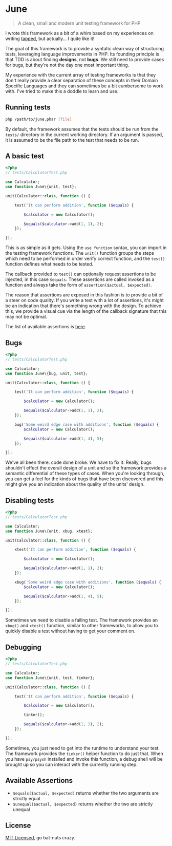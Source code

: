 # June
> A clean, small and modern unit testing framework for PHP

I wrote this framework as a bit of a whim based on my experiences on writing
[tapped](https://github.com/nrawe/tapped), but actually... I quite like it!

The goal of this framework is to provide a syntatic clean way of structuring
tests, leveraging language improvements in PHP. Its founding principle is that
TDD is about finding **designs**, not **bugs**. We still need to provide cases
for bugs, but they're not the day one most important thing.

My experience with the current array of testing frameworks is that they don't
really provide a clear separation of these concepts in their Domain Specific
Languages and they can sometimes be a bit cumbersome to work with. I've tried
to make this a doddle to learn and use.


## Running tests
```bash
php /path/to/june.phar [file]
```

By default, the framework assumes that the tests should be run from the `tests/`
directory in the current working directory. If an argument is passed, it is
assumed to be the file path to the test that needs to be run.


## A basic test
```php
<?php
// tests/CalculatorTest.php

use Calculator;
use function June\{unit, test};

unit(Calculator::class, function () {

    test('It can perform addition', function ($equals) {

        $calculator = new Calculator();

        $equals($calculator->add(1, 1), 2);
    });

});
```

This is as simple as it gets. Using the `use function` syntax, you can import
in the testing framework functions. The `unit()` function groups the steps which
need to be performed in order verify correct function, and the `test()` function
defines what needs to be tested.

The callback provided to `test()` can optionally request assertions to be
injected, in this case `$equals`. These assertions are called invoked as a
function and always take the form of `assertion($actual, $expected)`.

The reason that assertions are exposed in this fashion is to provide a bit of
a steer on code quality. If you write a test with a lot of assertions, it's
might be an indication that there's something wrong with the design. To achieve
this, we provide a visual cue via the length of the callback signature that
this may not be optimal.

The list of available assertions is [here](README.md#available-assertions).

## Bugs
```php
<?php
// tests/CalculatorTest.php

use Calculator;
use function June\{bug, unit, test};

unit(Calculator::class, function () {

    test('It can perform addition', function ($equals) {

        $calculator = new Calculator();

        $equals($calculator->add(1, 1), 2);
    });

    bug('Some weird edge case with additions', function ($equals) {
        $calculator = new Calculator();

        $equals($calculator->add(1, 4), 5);
    });

});
```

We've all been there: code done broke. We have to fix it. Really, bugs shouldn't
effect the overall design of a unit and so the framework provides a semantic
differential of these types of cases. When you're looking through, you can get
a feel for the kinds of bugs that have been discovered and this might give you
an indication about the quality of the units' design.

## Disabling tests
```php
<?php
// tests/CalculatorTest.php

use Calculator;
use function June\{unit, xbug, xtest};

unit(Calculator::class, function () {

    xtest('It can perform addition', function ($equals) {

        $calculator = new Calculator();

        $equals($calculator->add(1, 1), 2);
    });

    xbug('Some weird edge case with additions', function ($equals) {
        $calculator = new Calculator();

        $equals($calculator->add(1, 4), 5);
    });

});
```

Sometimes we need to disable a failing test. The framework provides an `xbug()`
and `xtest()` function, similar to other frameworks, to allow you to quickly
disable a test without having to get your comment on.

## Debugging
```php
<?php
// tests/CalculatorTest.php

use Calculator;
use function June\{unit, test, tinker};

unit(Calculator::class, function () {

    test('It can perform addition', function ($equals) {

        $calculator = new Calculator();

        tinker();

        $equals($calculator->add(1, 1), 2);
    });

});
```

Sometimes, you just need to get into the runtime to understand your test. The
framework provides the `tinker()` helper function to do just that. When you
have `psy/psysh` installed and invoke this function, a debug shell will be
brought up so you can interact with the currently running step.


## Available Assertions
* `$equals($actual, $expected)` returns whether the two arguments are strictly equal
* `$unequal($actual, $expected)` returns whether the two are strictly unequal


## License
[MIT Licensed](LICENSE), go bat-nuts crazy.
